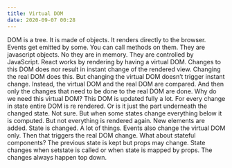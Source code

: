 ```yaml
---
title: Virtual DOM
date: 2020-09-07 00:28
---
```

DOM is a tree. It is made of objects. It renders directly to the browser. Events get emitted by some. You can call methods on them. They are javascript objects. No they are in memory. They are controlled by JavaScript. React works by rendering by having a virtual DOM. Changes to this DOM does nor result in instant change of the rendered view. Changing the real DOM does this. But changing the virtual DOM doesn’t trigger instant change. Instead, the virtual DOM and the real DOM are compared. And then only the changes that need to be done to the real DOM are done. Why do we need this virtual DOM? This DOM is updated fully a lot. For every change in state entire DOM is re rendered. Or is it just the part underneath the changed state. Not sure. But when some states change everything below it is computed. But not everything is rendered again. New elements are added. State is changed. A lot of things. Events also change the virtual DOM only. Then that triggers the real DOM change. What about stateful components? The previous state is kept but props may change. State changes when setstate is called or when state is mapped by props. The changes always happen top down.